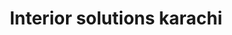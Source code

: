 ---
title: "Interior solutions karachi"
url: /karachi/interior-solutions-karachi/
shop: interior decoration
---